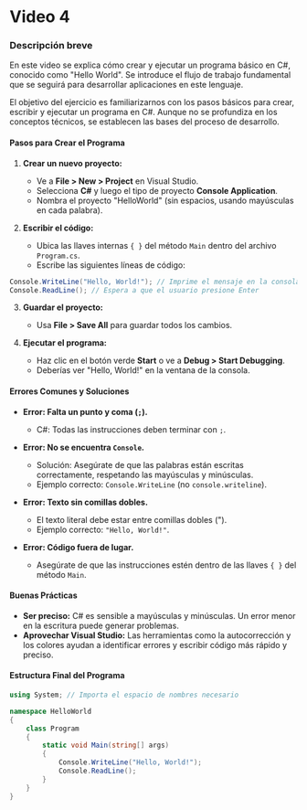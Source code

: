 # Video 4

### Descripción breve
En este video se explica cómo crear y ejecutar un programa básico en C#, conocido como "Hello World". Se introduce el flujo de trabajo fundamental que se seguirá para desarrollar aplicaciones en este lenguaje.

El objetivo del ejercicio es familiarizarnos con los pasos básicos para crear, escribir y ejecutar un programa en C#. Aunque no se profundiza en los conceptos técnicos, se establecen las bases del proceso de desarrollo.

#### Pasos para Crear el Programa
1. **Crear un nuevo proyecto:**
   - Ve a **File > New > Project** en Visual Studio.
   - Selecciona **C#** y luego el tipo de proyecto **Console Application**.
   - Nombra el proyecto "HelloWorld" (sin espacios, usando mayúsculas en cada palabra).

2. **Escribir el código:**
   - Ubica las llaves internas `{ }` del método `Main` dentro del archivo `Program.cs`.
   - Escribe las siguientes líneas de código:

```csharp
Console.WriteLine("Hello, World!"); // Imprime el mensaje en la consola
Console.ReadLine(); // Espera a que el usuario presione Enter
```

3. **Guardar el proyecto:**
   - Usa **File > Save All** para guardar todos los cambios.

4. **Ejecutar el programa:**
   - Haz clic en el botón verde **Start** o ve a **Debug > Start Debugging**.
   - Deberías ver "Hello, World!" en la ventana de la consola.

#### Errores Comunes y Soluciones
- **Error: Falta un punto y coma (`;`).**
  - C#: Todas las instrucciones deben terminar con `;`.
  
- **Error: No se encuentra `Console`.**
  - Solución: Asegúrate de que las palabras están escritas correctamente, respetando las mayúsculas y minúsculas.
  - Ejemplo correcto: `Console.WriteLine` (no `console.writeline`).

- **Error: Texto sin comillas dobles.**
  - El texto literal debe estar entre comillas dobles (").
  - Ejemplo correcto: `"Hello, World!"`.

- **Error: Código fuera de lugar.**
  - Asegúrate de que las instrucciones estén dentro de las llaves `{ }` del método `Main`.

#### Buenas Prácticas
- **Ser preciso:** C# es sensible a mayúsculas y minúsculas. Un error menor en la escritura puede generar problemas.
- **Aprovechar Visual Studio:** Las herramientas como la autocorrección y los colores ayudan a identificar errores y escribir código más rápido y preciso.

#### Estructura Final del Programa
```csharp
using System; // Importa el espacio de nombres necesario

namespace HelloWorld
{
    class Program
    {
        static void Main(string[] args)
        {
            Console.WriteLine("Hello, World!");
            Console.ReadLine();
        }
    }
}
```


